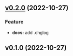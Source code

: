 
<a name="v0.2.0"></a>
## [v0.2.0](https://github.com/yandongxiao/license-demo/compare/v0.1.0...v0.2.0) (2022-10-27)

### Feature

* **docs:** add .chglog


<a name="v0.1.0"></a>
## v0.1.0 (2022-10-27)

